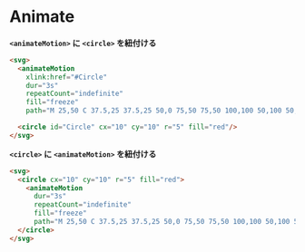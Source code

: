 # Animate

__`<animateMotion>` に `<circle>` を紐付ける__

```html
<svg>
  <animateMotion 
    xlink:href="#Circle"
    dur="3s" 
    repeatCount="indefinite" 
    fill="freeze" 
    path="M 25,50 C 37.5,25 37.5,25 50,0 75,50 75,50 100,100 50,100 50,100 0,100 12.5,75 12.5,75 25,50 Z" />

  <circle id="Circle" cx="10" cy="10" r="5" fill="red"/>
</svg>
```

__`<circle>` に `<animateMotion>` を紐付ける__

```html
<svg>
  <circle cx="10" cy="10" r="5" fill="red">
    <animateMotion 
      dur="3s" 
      repeatCount="indefinite" 
      fill="freeze" 
      path="M 25,50 C 37.5,25 37.5,25 50,0 75,50 75,50 100,100 50,100 50,100 0,100 12.5,75 12.5,75 25,50 Z" />
  </circle>
</svg>
```
